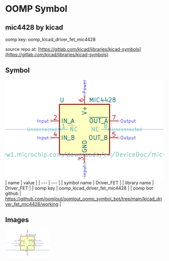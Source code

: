 # OOMP Symbol  
## mic4428  by kicad  
  
oomp key: oomp_kicad_driver_fet_mic4428  
  
source repo at: [https://gitlab.com/kicad/libraries/kicad-symbols](https://gitlab.com/kicad/libraries/kicad-symbols)  
## Symbol  
  
[![working.png](working_600.png)](working.png)  
| name | value | 
| --- | --- | 
| symbol name | Driver_FET | 
| library name | Driver_FET | 
| oomp key | oomp_kicad_driver_fet_mic4428 | 
| oomp bot github | https://github.com/oomlout/oomlout_oomp_symbol_bot/tree/main/kicad_driver_fet_mic4428/working | 
## Images  
  
[![working.png](working_140.png)](working.png)  
